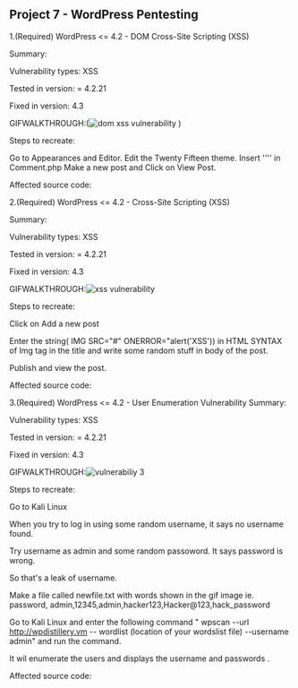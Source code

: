 ## Project 7 - WordPress Pentesting

1.(Required) WordPress <= 4.2 - DOM  Cross-Site Scripting (XSS)

Summary: 

  Vulnerability types: XSS

  Tested in version: = 4.2.21
        
   Fixed in version: 4.3

GIFWALKTHROUGH:(![dom xss vulnerability](https://user-images.githubusercontent.com/17356647/46977771-a5302a80-d092-11e8-92fc-be91a98563c4.gif)
)

Steps to recreate: 

  Go to Appearances and Editor.
  Edit the Twenty Fifteen theme.
  Insert ''<SCRIPT>alert('XSS')</SCRIPT>'' in Comment.php
  Make a new post and Click on View Post.
  
 Affected source code:
  
2.(Required) WordPress <= 4.2 -  Cross-Site Scripting (XSS)

Summary:

Vulnerability types: XSS

  Tested in version: = 4.2.21
        
   Fixed in version: 4.3
   
   GIFWALKTHROUGH:![xss vulnerability](https://user-images.githubusercontent.com/17356647/46978126-a3b33200-d093-11e8-9b5b-e9a5c82c6ee8.gif)
   
   Steps to recreate:
   
   Click on Add a new post
   
   Enter the string( IMG SRC="#" ONERROR="alert('XSS')) in HTML SYNTAX of Img tag in the title and write some random stuff in body of the post.
   
   Publish and view the post.
   
  Affected source code: 
   
 3.(Required) WordPress <= 4.2 -  User Enumeration Vulnerability
 Summary:

  Vulnerability types: XSS

  Tested in version: = 4.2.21
        
   Fixed in version: 4.3
   
   GIFWALKTHROUGH:![vulnerabiliy 3](https://user-images.githubusercontent.com/17356647/46978263-1e7c4d00-d094-11e8-8029-8ea3d67f1a31.gif)
   
 Steps to recreate:
 
 Go to Kali Linux
 
 When you try to log in using some random username, it says no username found.
 
 Try username as admin and some random passoword. It says password is wrong.
 
 So that's a leak of username.
 
 Make a file called newfile.txt with words shown in the gif image ie. password, admin,12345,admin,hacker123,Hacker@123,hack_password
 
 Go to Kali Linux and enter the following command " wpscan --url http://wpdistillery.vm  -- wordlist (location of your wordslist file) --username admin" and run the command.
 
 It wil enumerate the users and displays the username and passwords .
 
Affected source code: 

   
   



